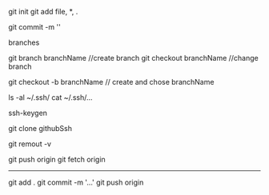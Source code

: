 git init
git add file, *, .

git commit -m ''


branches

git branch branchName  //create branch
git checkout branchName //change branch

git checkout -b branchName  // create and chose branchName

ls -al ~/.ssh/
cat ~/.ssh/...

ssh-keygen

git clone githubSsh

git remout -v

git push origin
git fetch origin

_____________
git add .
git commit -m '...'
git push origin